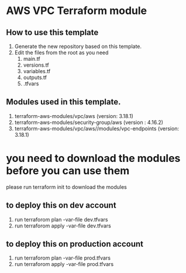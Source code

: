 # AWS VPC Terraform module
## How to use this template
1. Generate the new repository based on this template.
2. Edit the files from the root as you need
   1. main.tf
   2. versions.tf
   3. variables.tf
   4. outputs.tf
   5. .tfvars

## Modules used in this template.
1. terraform-aws-modules/vpc/aws (version: 3.18.1)
2. terraform-aws-modules/security-group/aws (version : 4.16.2)
3. terraform-aws-modules/vpc/aws//modules/vpc-endpoints (version: 3.18.1)

# you need to download the modules before you can use them
please run terraform init to download the modules

## to deploy this on dev account
1. run terraforom plan -var-file dev.tfvars 
2. run terraforom apply -var-file dev.tfvars


## to deploy this on production account
1. run terraforom plan -var-file prod.tfvars 
2. run terraforom apply -var-file prod.tfvars


